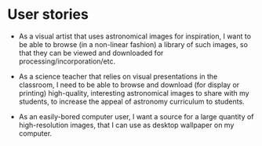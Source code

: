 # User stories

* As a visual artist that uses astronomical images for inspiration, I want to be able to browse (in a non-linear fashion) a library of such images, so that they can be viewed and downloaded for processing/incorporation/etc.

* As a science teacher that relies on visual presentations in the classroom, I need to be able to browse and download (for display or printing) high-quality, interesting astronomical images to share with my students, to increase the appeal of astronomy curriculum to students.

* As an easily-bored computer user, I want a source for a large quantity of high-resolution images, that I can use as desktop wallpaper on my computer.